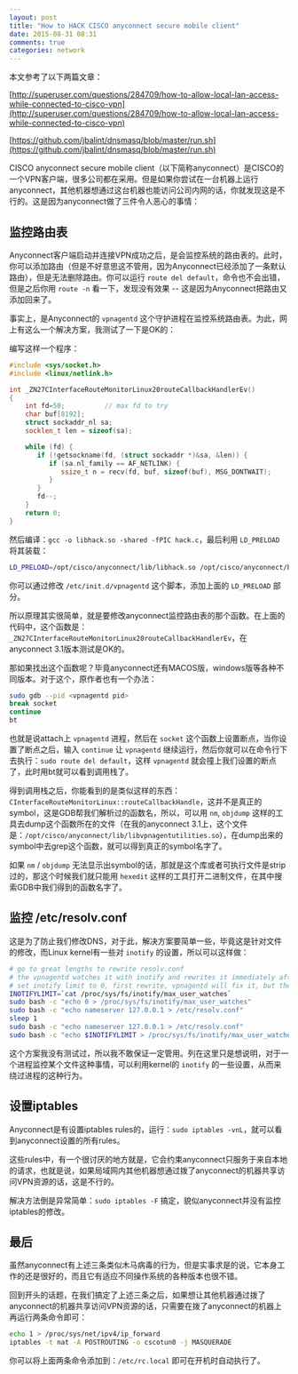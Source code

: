 ```yaml
---
layout: post
title: "How to HACK CISCO anyconnect secure mobile client"
date: 2015-08-31 08:31
comments: true
categories: network
---
```


本文参考了以下两篇文章：

[http://superuser.com/questions/284709/how-to-allow-local-lan-access-while-connected-to-cisco-vpn](http://superuser.com/questions/284709/how-to-allow-local-lan-access-while-connected-to-cisco-vpn)

[https://github.com/jbalint/dnsmasq/blob/master/run.sh](https://github.com/jbalint/dnsmasq/blob/master/run.sh)

<!-- more -->

CISCO anyconnect secure mobile client（以下简称anyconnect）是CISCO的一个VPN客户端，很多公司都在采用。但是如果你尝试在一台机器上运行anyconnect，其他机器想通过这台机器也能访问公司内网的话，你就发现这是不行的。这是因为anyconnect做了三件令人恶心的事情：

## 监控路由表 ##

Anyconnect客户端启动并连接VPN成功之后，是会监控系统的路由表的。此时，你可以添加路由（但是不好意思这不管用，因为Anyconnect已经添加了一条默认路由），但是无法删除路由。你可以运行 `route del default`，命令也不会出错，但是之后你用 `route -n` 看一下，发现没有效果 -- 这是因为Anyconnect把路由又添加回来了。

事实上，是Anyconnect的 `vpnagentd` 这个守护进程在监控系统路由表。为此，网上有这么一个解决方案，我测试了一下是OK的：

编写这样一个程序：

``` cpp hack.c
#include <sys/socket.h>
#include <linux/netlink.h>

int _ZN27CInterfaceRouteMonitorLinux20routeCallbackHandlerEv()
{
    int fd=50;          // max fd to try
    char buf[8192];
    struct sockaddr_nl sa;
    socklen_t len = sizeof(sa);

    while (fd) {
       if (!getsockname(fd, (struct sockaddr *)&sa, &len)) {
          if (sa.nl_family == AF_NETLINK) {
             ssize_t n = recv(fd, buf, sizeof(buf), MSG_DONTWAIT);
          }
       }
       fd--;
    }
    return 0;
}
```

然后编译：`gcc -o libhack.so -shared -fPIC hack.c`，最后利用 `LD_PRELOAD` 将其装载：

``` bash
LD_PRELOAD=/opt/cisco/anyconnect/lib/libhack.so /opt/cisco/anyconnect/bin/vpnagentd
```

你可以通过修改 `/etc/init.d/vpnagentd` 这个脚本，添加上面的 `LD_PRELOAD` 部分。

所以原理其实很简单，就是要修改anyconnect监控路由表的那个函数。在上面的代码中，这个函数是：`_ZN27CInterfaceRouteMonitorLinux20routeCallbackHandlerEv`，在anyconnect 3.1版本测试是OK的。

那如果找出这个函数呢？毕竟anyconnect还有MACOS版，windows版等各种不同版本。对于这个，原作者也有一个办法：

``` bash
sudo gdb --pid <vpnagentd pid>
break socket
continue
bt
```

也就是说attach上 `vpnagentd` 进程，然后在 `socket` 这个函数上设置断点，当你设置了断点之后，输入 `continue` 让 `vpnagentd` 继续运行，然后你就可以在命令行下去执行：`sudo route del default`，这样 `vpnagentd` 就会撞上我们设置的断点了，此时用bt就可以看到调用栈了。

得到调用栈之后，你能看到的是类似这样的东西：`CInterfaceRouteMonitorLinux::routeCallbackHandle`，这并不是真正的symbol，这是GDB帮我们解析过的函数名，所以，可以用 `nm`, `objdump` 这样的工具去dump这个函数所在的文件（在我的anyconnect 3.1上，这个文件是：`/opt/cisco/anyconnect/lib/libvpnagentutilities.so`），在dump出来的symbol中去grep这个函数，就可以得到真正的symbol名字了。

如果 `nm` / `objdump` 无法显示出symbol的话，那就是这个库或者可执行文件是strip过的，那这个时候我们就只能用 `hexedit` 这样的工具打开二进制文件，在其中搜索GDB中我们得到的函数名字了。

## 监控 /etc/resolv.conf ##

这是为了防止我们修改DNS，对于此，解决方案要简单一些，毕竟这是针对文件的修改，而Linux kernel有一些对 `inotify` 的设置，所以可以这样做：

``` bash
# go to great lengths to rewrite resolv.conf
# the vpnagentd watches it with inotify and rewrites it immediately after I change it
# set inotify limit to 0, first rewrite, vpnagentd will fix it, but then wont be able to set the watch again....
INOTIFYLIMIT=`cat /proc/sys/fs/inotify/max_user_watches`
sudo bash -c "echo 0 > /proc/sys/fs/inotify/max_user_watches"
sudo bash -c "echo nameserver 127.0.0.1 > /etc/resolv.conf"
sleep 1
sudo bash -c "echo nameserver 127.0.0.1 > /etc/resolv.conf"
sudo bash -c "echo $INOTIFYLIMIT > /proc/sys/fs/inotify/max_user_watches"
```

这个方案我没有测试过，所以我不敢保证一定管用。列在这里只是想说明，对于一个进程监控某个文件这种事情，可以利用kernel的 `inotify` 的一些设置，从而来绕过进程的这种行为。

## 设置iptables ##

Anyconnect是有设置iptables rules的，运行：`sudo iptables -vnL`，就可以看到anyconnect设置的所有rules。

这些rules中，有一个很讨厌的地方就是，它会约束anyconnect只服务于来自本地的请求，也就是说，如果局域网内其他机器想通过拨了anyconnect的机器共享访问VPN资源的话，这是不行的。

解决方法倒是异常简单：`sudo iptables -F` 搞定，貌似anyconnect并没有监控iptables的修改。

## 最后 ##

虽然anyconnect有上述三条类似木马病毒的行为，但是实事求是的说，它本身工作的还是很好的，而且它有适应不同操作系统的各种版本也很不错。

回到开头的话题，在我们搞定了上述三条之后，如果想让其他机器通过拨了anyconnect的机器共享访问VPN资源的话，只需要在拨了anyconnect的机器上再运行两条命令即可：

``` bash
echo 1 > /proc/sys/net/ipv4/ip_forward
iptables -t nat -A POSTROUTING -o cscotun0 -j MASQUERADE
```

你可以将上面两条命令添加到：`/etc/rc.local` 即可在开机时自动执行了。
